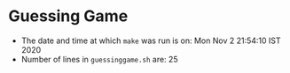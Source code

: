 # Guessing Game
* The date and time at which `make` was run is on: Mon Nov  2 21:54:10 IST 2020
* Number of lines in `guessinggame.sh` are: 25
